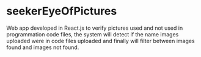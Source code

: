 # seekerEyeOfPictures
Web app developed in React.js to verify pictures used and not used in programmation code files, the system will detect if the name images uploaded were in code files uploaded and finally will filter between images found and images not found.
